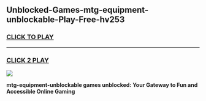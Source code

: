
## Unblocked-Games-mtg-equipment-unblockable-Play-Free-hv253
<h3>
<a href="https://premium76.site?title=mtg-equipment-unblockable&ref=23A">CLICK TO PLAY</a></h3>
<hr>

<h3>
<a href="https://premium76.site?title=mtg-equipment-unblockable&ref=23A">CLICK 2 PLAY</a>
  
</h3>

<a href="https://premium76.site?title=mtg-equipment-unblockable&ref=23A"><img src="https://clearcache.store/games.png"></a>


**mtg-equipment-unblockable games unblocked: Your Gateway to Fun and Accessible Online Gaming**
